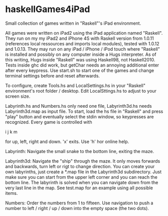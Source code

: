 haskellGames4iPad
=================

Small collection of games written in "Raskell"'s iPad environment.

All games were written on iPad2 using the iPad application named "Raskell". They run on my my iPad2 and iPhone 4S with Raskell version from 1.0.11 (references local ressources and imports local modules), tested with 1.0.12 and 1.0.13. They may run on any iPad / iPhone / iPod touch where "Raskell" is installed and possibly on any computer inside a Hugs interpreter. As of this writing, Hugs inside "Raskell" was using Haskell98, not Haskell2010. Tests inside ghc did work, but getChar needs an annoying additional enter after every keypress. Use start.sh to start one of the games and change terminal settings before and reset afterwards.

To configure, create Tools.hs and LocalSettings.hs in your "Raskell" environment's root folder / desktop. Edit LocalSttings.hs to adjust to your screen size.

Labyrinth.hs and Numbers.hs only need one file, Labyrinth3d.hs needs Labyrinth3d.map as input file. To start, load the hs file in "Raskell" and press "play" button and eventually select the stdin window, so keypresses are recognized. Every game is controlled with

 i
j k
 m

for up, left, right and down. 'x' exits. Use 'h' hor online help.

Labyrinth: Navigate the small snake to the bottom line, exiting the maze.

Labyrinth3d: Navigate the "ship" through the maze. It only moves forwards and backwards, turn left or rigt to change direction. You can create your own labyrinths, just create a *.map file in the Labyrinth3d subdirectory. Just make sure you can start from the upper left corner and you can reach the bottom line. The labyrinth is solved when you can navigate down from the very last line in the map. See test.map for an example using all possible items.

Numbers: Order the numbers from 1 to fifteen. Use navigation to push a number to left / right / up / down into the empty space (the two dots).

